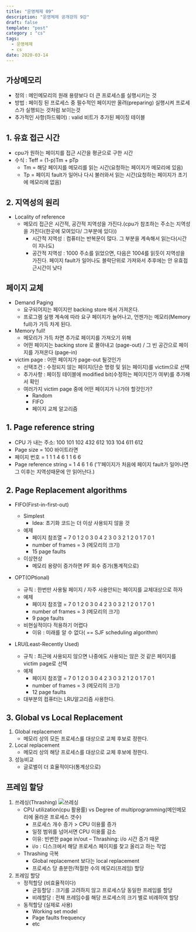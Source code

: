 ```yaml
---
title: "운영체제 09"
description: "운영체제 공개강의 9강"
draft: false
template: "post"
category : "cs" 
tags:
  - 운영체제
  - cs
date: 2020-03-14
---
```

## 가상메모리

- 정의 : 메인메모리의 원래 용량보다 더 큰 프로세스를 실행시키는 것
- 방법 : 페이징 된 프로세스 중 필수적인 페이지만 올려(preparing) 실행시켜 프로세스가 실행되는 것처럼 보이는것
- 추가적인 사항(하드웨어) : valid 비트가 추가된 페이징 테이블

## 1. 유효 접근 시간

- cpu가 원하는 페이지를 접근 시간을 평균으로 구한 시간
- 수식 : Teff = (1-p)Tm + pTp
    - Tm = 해당 페이지를 메모리를 읽는 시간(요청하는 페이지가 메모리에 있음)
    - Tp = 페이지 fault가 일어나 다시 불러와서 읽는 시간(요청하는 페이지가 초기에 메모리에 없음)

## 2. 지역성의 원리

- Locality of reference
    - 메모리 접근은 시간적, 공간적 지역성을 가진다.(cpu가 참조하는 주소는 지역성을 가진다(한곳에 모여있다/ 그부분에 있다))
        - 시간적 지역성 : 컴퓨터는 반복문이 많다. 그 부분을 계속해서 읽는다(시간이 지나도)
        - 공간적 지역성 : 1000 주소를 읽었으면, 다음은 1004를 읽듯이 지역성을 가진다. 페이지 fault가 일어나도 블락단위로 가져와서 추후에는 안 유효접근시간이 낮다

## 페이지 교체

- Demand Paging
    - 요구되어지는 페이지만 backing store 에서 가져온다.
    - 프로그램 실행 계속에 따라 요구 페이지가 늘어나고, 언젠가는 메모리(Memory full)가 가득 차게 된다.
- Memory full!
    - 메모리가 가득 차면 추가로 페이지를 가져오기 위해
    - 어떤 페이지는 backing store 로 몰아내고 (page-out) / 그 빈 공간으로 페이지를 가져온다 (page-in)
- victim page : 어떤 페이지가 page-out 될것인가
    - 선택조건 : 수정되지 않는 페이지(단순 명령 및 읽는 페이지)를 victim으로 선택
    - 추가사항 : 페이징 테이블에 modified bit(수정하는 페이지인가 여부)를 추가해서 확인
    - 여러가지 victim page 중에 어떤 페이지가 나가야 할것인가?
        - Random
        - FIFO
        - 페이지 교체 알고리즘

## 1. Page reference string

- CPU 가 내는 주소: 100 101 102 432 612 103 104 611 612
- Page size = 100 바이트라면
- 페이지 번호 = 1 1 1 4 6 1 1 6 6
- Page reference string = 1 4 6 1 6 ('1'페이지가 처음에 페이지 fault가 일어나면 그 이후는 지역성때문에 안 읽어난다.)

## 2. Page Replacement algorithms

- FIFO(First-in-first-out)
    - Simplest
        - Idea: 초기화 코드는 더 이상 사용되지 않을 것
    - 예제
        - 페이지 참조열 = 7 0 1 2 0 3 0 4 2 3 0 3 2 1 2 0 1 7 0 1
        - number of frames = 3 (메모리의 크기)
        - 15 page faults
    - 이상현상
        - 메모리 용량이 증가하면 PF 회수 증가(통계적으로)

- OPT(OPtional)
    - 규칙 : 한번만 사용될 페이지 / 자주 사용안되는 페이지를 교체대상으로 하자
    - 예제
        - 페이지 참조열 = 7 0 1 2 0 3 0 4 2 3 0 3 2 1 2 0 1 7 0 1
        - number of frames = 3 (메모리의 크기)
        - 9 page faults
    - 비현실적이다 적용하기 어렵다
        - 이유 : 미래를 알 수 없다( == SJF scheduling algorithm)

- LRU(Least-Recently Used)
    - 규칙 : 최근에 사용되지 않으면 나중에도 사용되는 않은 것 같은 페이지를 victim page로 선택
    - 예제
        - 페이지 참조열 = 7 0 1 2 0 3 0 4 2 3 0 3 2 1 2 0 1 7 0 1
        - number of frames = 3 (메모리의 크기)
        - 12 page faults
    - 대부분의 컴퓨터는 LRU알고리즘 사용한다.

## 3. Global vs Local Replacement

1. Global replacement
    - 메모리 상의 모든 프로세스룰 대상으로 교체 후보로 정한다.
2. Local replacement
    - 메모리 상의 해당 프로세스를 대상으로 교체 후보에 정한다.
3. 성능비교
    - 글로벌이 더 효율적이다(통계상으로)


## 프레임 할당
1. 쓰레싱(Thrashing)
     ![쓰레싱](https://2.bp.blogspot.com/-35rh8xm-Lbg/WSEyix7A3XI/AAAAAAAABVY/7v3N-UiSKIsbeiYcWlstSUWo22BlfMy0ACLcB/w1200-h630-p-k-no-nu/Thrashing.jpg)
    - CPU utilization(cpu 활용률) vs Degree of multiprogramming(메인메모리에 올라온 프로세스 갯수)
        - 프로세스 개수 증가 > CPU 이용률 증가
        - 일정 범위를 넘어서면 CPU 이용률 감소
        - 이유: 빈번한 page in/out – Thrashing: i/o 시간 증가 때문
        - i/o : 디스크에서 해당 프로세스 페이지를 찾고 올리고 하는 작업
    - Thrashing 극복
        - Global replacement 보다는 local replacement
        - 프로세스 당 충분한/적절한 수의 메모리(프레임) 할당
2. 프레임 할당
    - 정적할당 (비효율적이다)
        - 균등할당 : 크기를 고려하지 않고 프로세스당 동일한 프레임를 할당
        - 비례할당 : 전체 프레임수를 해당 프로세스의 크기 별로 비례하여 할당
    - 동적할당 (실제로 사용)
        - Working set model
        - Page faults frequency
        - etc
